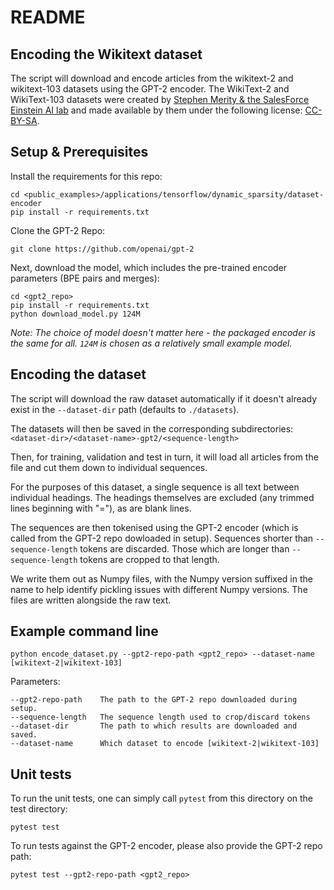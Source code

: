 # README

## Encoding the Wikitext dataset

The script will download and encode articles from the wikitext-2 and wikitext-103 datasets using the GPT-2 encoder. The WikiText-2 and WikiText-103 datasets were created by [Stephen Merity & the SalesForce Einstein AI lab](https://blog.einstein.ai/the-wikitext-long-term-dependency-language-modeling-dataset/) and made available by them under the following license: [CC-BY-SA](https://en.wikipedia.org/wiki/Wikipedia:Text_of_Creative_Commons_Attribution-ShareAlike_3.0_Unported_License).

## Setup & Prerequisites

Install the requirements for this repo:

    cd <public_examples>/applications/tensorflow/dynamic_sparsity/dataset-encoder
    pip install -r requirements.txt

Clone the GPT-2 Repo:

    git clone https://github.com/openai/gpt-2

Next, download the model, which includes the pre-trained encoder parameters (BPE pairs and merges):

    cd <gpt2_repo>
    pip install -r requirements.txt
    python download_model.py 124M

_Note: The choice of model doesn't matter here - the packaged encoder is the same for all. `124M` is chosen
as a relatively small example model._

## Encoding the dataset

The script will download the raw dataset automatically if it doesn't already exist in the `--dataset-dir`
path (defaults to `./datasets`).

The datasets will then be saved in the corresponding subdirectories: `<dataset-dir>/<dataset-name>-gpt2/<sequence-length>`

Then, for training, validation and test in turn, it will load all articles from the file and cut them
down to individual sequences.

For the purposes of this dataset, a single sequence is all text between individual headings. The headings
themselves are excluded (any trimmed lines beginning with "="), as are blank lines.

The sequences are then tokenised using the GPT-2 encoder (which is called from the GPT-2 repo dowloaded in
setup). Sequences shorter than `--sequence-length` tokens are discarded. Those which are longer than
`--sequence-length` tokens are cropped to that length.

We write them out as Numpy files, with the Numpy version suffixed in the name to help identify pickling
issues with different Numpy versions. The files are written alongside the raw text.

## Example command line

    python encode_dataset.py --gpt2-repo-path <gpt2_repo> --dataset-name [wikitext-2|wikitext-103]

Parameters:

    --gpt2-repo-path    The path to the GPT-2 repo downloaded during setup.
    --sequence-length   The sequence length used to crop/discard tokens
    --dataset-dir       The path to which results are downloaded and saved.
    --dataset-name      Which dataset to encode [wikitext-2|wikitext-103]

## Unit tests

To run the unit tests, one can simply call `pytest` from this directory on the test directory:

    pytest test

To run tests against the GPT-2 encoder, please also provide the GPT-2 repo path:

    pytest test --gpt2-repo-path <gpt2_repo>
